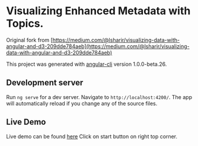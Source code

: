 # Visualizing Enhanced Metadata with Topics. 

Original fork from [https://medium.com/@lsharir/visualizing-data-with-angular-and-d3-209dde784aeb](https://medium.com/@lsharir/visualizing-data-with-angular-and-d3-209dde784aeb)

This project was generated with [angular-cli](https://github.com/angular/angular-cli) version 1.0.0-beta.26.

## Development server
Run `ng serve` for a dev server. Navigate to `http://localhost:4200/`. The app will automatically reload if you change any of the source files.

## Live Demo
Live demo can be found [here](https://jsnxyz.github.io/thesis_jsn/)
Click on start button on right top corner. 
